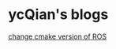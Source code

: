 <html>
<h1>ycQian's blogs</h1>
<a href="https://QianYC.github.io/change-cmake-of-ROS.md">change cmake version of ROS</a>
</html>
